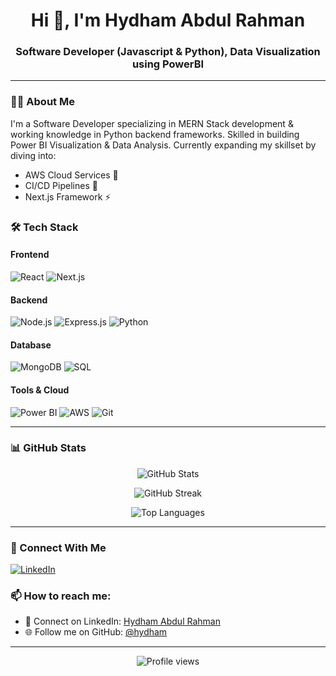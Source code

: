 <h1 align="center">Hi 👋, I'm Hydham Abdul Rahman</h1>
<h3 align="center"> Software Developer (Javascript & Python), Data Visualization using PowerBI</h3>

---

### 👨‍💻 About Me

I'm a Software Developer specializing in MERN Stack development & working knowledge in Python backend frameworks. Skilled in building Power BI Visualization & Data Analysis. Currently expanding my skillset by diving into:
- AWS Cloud Services 🚀
- CI/CD Pipelines 🔄
- Next.js Framework ⚡

### 🛠️ Tech Stack

#### Frontend
![React](https://img.shields.io/badge/React-20232A?style=for-the-badge&logo=react&logoColor=61DAFB)
![Next.js](https://img.shields.io/badge/Next.js-000000?style=for-the-badge&logo=next.js&logoColor=white)

#### Backend
![Node.js](https://img.shields.io/badge/Node.js-43853D?style=for-the-badge&logo=node.js&logoColor=white)
![Express.js](https://img.shields.io/badge/Express.js-404D59?style=for-the-badge)
![Python](https://img.shields.io/badge/Python-14354C?style=for-the-badge&logo=python&logoColor=white)

#### Database
![MongoDB](https://img.shields.io/badge/MongoDB-4EA94B?style=for-the-badge&logo=mongodb&logoColor=white)
![SQL](https://img.shields.io/badge/SQL-00000F?style=for-the-badge&logo=mysql&logoColor=white)

#### Tools & Cloud
![Power BI](https://img.shields.io/badge/Power_BI-F2C811?style=for-the-badge&logo=powerbi&logoColor=black)
![AWS](https://img.shields.io/badge/AWS-232F3E?style=for-the-badge&logo=amazon-aws&logoColor=white)
![Git](https://img.shields.io/badge/Git-F05032?style=for-the-badge&logo=git&logoColor=white)

---

### 📊 GitHub Stats

<p align="center">
  <img src="https://github-readme-stats.vercel.app/api?username=hydham&show_icons=true&theme=radical" alt="GitHub Stats" />
</p>

<p align="center">
  <img src="https://github-readme-streak-stats.herokuapp.com/?user=hydham&theme=radical" alt="GitHub Streak" />
</p>

<p align="center">
  <img src="https://github-readme-stats.vercel.app/api/top-langs/?username=hydham&layout=compact&theme=radical" alt="Top Languages" />
</p>

---

### 🤝 Connect With Me

<p align="left">
<a href="https://linkedin.com/in/hydham-abdul-rahman" target="_blank">
  <img src="https://img.shields.io/badge/LinkedIn-0077B5?style=for-the-badge&logo=linkedin&logoColor=white" alt="LinkedIn"/>
</a>
</p>

### 📫 How to reach me:

- 💼 Connect on LinkedIn: [Hydham Abdul Rahman](https://linkedin.com/in/hydham-abdul-rahman)
- 🌐 Follow me on GitHub: [@hydham](https://github.com/hydham)

---

<p align="center">
  <img src="https://komarev.com/ghpvc/?username=hydham&label=Profile%20views&color=0e75b6&style=flat" alt="Profile views" />
</p>
